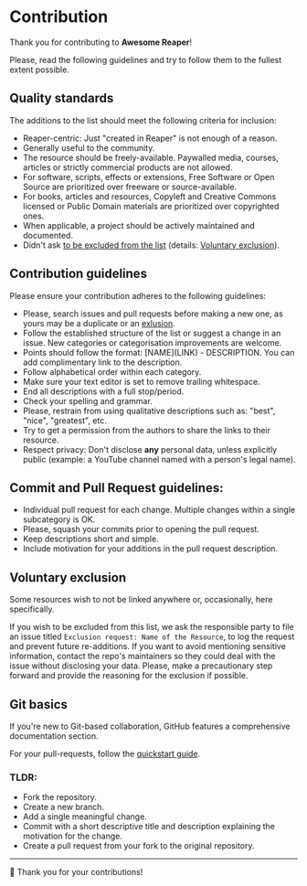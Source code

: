 # Contribution

Thank you for contributing to **Awesome Reaper**!

Please, read the following guidelines and try to follow them to the fullest extent possible.

## Quality standards

The additions to the list should meet the following criteria for inclusion:

* Reaper-centric: Just "created in Reaper" is not enough of a reason.
* Generally useful to the community.
* The resource should be freely-available. Paywalled media, courses, articles or strictly commercial products are not allowed.
* For software, scripts, effects or extensions, Free Software or Open Source are prioritized over freeware or source-available.
* For books, articles and resources, Copyleft and Creative Commons licensed or Public Domain materials are prioritized over copyrighted ones.
* When applicable, a project should be actively maintained and documented.
* Didn't ask [to be excluded from the list](https://github.com/indiscipline/awesome-reaper/issues?q=is%3Aissue+label%3Aexclusion+) (details: [Voluntary exclusion](#voluntary-exclusion)).

## Contribution guidelines

Please ensure your contribution adheres to the following guidelines:

* Please, search issues and pull requests before making a new one, as yours may be a duplicate or an [exlusion](https://github.com/indiscipline/awesome-reaper/issues?q=is%3Aissue+label%3Aexclusion+).
* Follow the established structure of the list or suggest a change in an issue. New categories or categorisation improvements are welcome.
* Points should follow the format: \[NAME\]\(LINK\) - DESCRIPTION. You can add complimentary link to the description.
* Follow alphabetical order within each category.
* Make sure your text editor is set to remove trailing whitespace.
* End all descriptions with a full stop/period.
* Check your spelling and grammar.
* Please, restrain from using qualitative descriptions such as: "best", "nice", "greatest", etc.
* Try to get a permission from the authors to share the links to their resource.
* Respect privacy: Don't disclose **any** personal data, unless explicitly public (example: a YouTube channel named with a person's legal name).

## Commit and Pull Request guidelines:

* Individual pull request for each change. Multiple changes within a single subcategory is OK.
* Please, squash your commits prior to opening the pull request.
* Keep descriptions short and simple.
* Include motivation for your additions in the pull request description.

## Voluntary exclusion

Some resources wish to not be linked anywhere or, occasionally, here specifically.

If you wish to be excluded from this list, we ask the responsible party to file an issue titled `Exclusion request: Name of the Resource`, to log the request and prevent future re-additions. If you want to avoid mentioning sensitive information, contact the repo's maintainers so they could deal with the issue without disclosing your data. Please, make a precautionary step forward and provide the reasoning for the exclusion if possible.

## Git basics

If you're new to Git-based collaboration, GitHub features a comprehensive documentation section.

For your pull-requests, follow the [quickstart guide](https://docs.github.com/en/get-started/quickstart/contributing-to-projects).

### TLDR:

- Fork the repository.
- Create a new branch.
- Add a single meaningful change.
- Commit with a short descriptive title and description explaining the motivation for the change.
- Create a pull request from your fork to the original repository.

----

🙏 Thank you for your contributions!